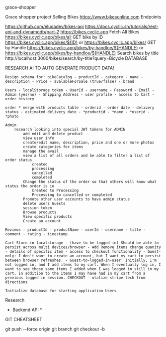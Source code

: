 grace-shopper

Grace shopper project Selling Bikes https://www.bikesonline.com
Endpoints

https://github.com/eludadev/bikes-api https://docs.cyclic.sh/tutorials/rest-api-and-dynamodb/part-2 https://bikes.cyclic.app Fetch All Bikes https://bikes.cyclic.app/bikes/all GET bike by ID https://bikes.cyclic.app/bikes/${ID} or https://bikes.cyclic.app/bikes/ GET by Handle https://bikes.cyclic.app/bikes/by-handloe/${HANDLE} or https://bikes.cyclic.app/bikes/by-handloe/${HANDLE} Search bikes by title http://localhost:3000/bikes/search/by-title\?query\=Bicycle
DATABASE

RESEARCH AI TO AUTO GENERATE PRODUCT DATA!

    Design schema for: bikeCatalog - productId - category - name - description - Price - avalableForSale (true/false) - brand

    Users - localStorage token - UserId - username - Password - Email - Admin (yes/no) - Shipping Address - user profile - access to Cart - order history

    order * merge with products table - orderid - order date - delivery status - estimated delivery date - *productid - *name - *userid - *photo

    Admin
        research looking into special JWT tokens for ADMIN
            add edit and delete product
            view user info
            create/edit name, description, price and one or more photos
            create categories for items
            manage the avail
            view a list of all orders and be able to filter a list of order status
                created
                processing
                cancelled
                completed
            Change the status of the order so that others will know what status the order is in
                Created to Processing
                Processing to cancelled or completed
            Promote other user accounts to have admin status
            delete users Guests
            session token
            Browse products
            View specific products
            Create an account

    Reviews - productId - productName - userId - username - title - comment - rating - timestamp

    Cart Store in localstorage - (have to be logged in) Should be able to persist across multi devices/browser - Add Remove items change quanity - details of specific item - access to checkout functionality - Guest-only: I don't want to create an account, but I want my cart to persist between browser refreshes. - Guest-to-logged-in-user: Initially, I'm not logged in, and I add items to my cart. When I eventually log in, I want to see those same items I added when I was logged in still in my cart, in addition to the items I may have had in my cart from a previous logged in session. CHECKOUT - utalize stripe tech from directions

    Initialize database for starting application Users

Research

- Backend API *

GIT CHEATSHEET

git push --force origin git branch git checkout -b 